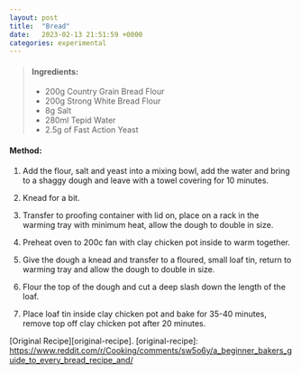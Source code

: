 ```yaml
---
layout: post
title:  "Bread"
date:   2023-02-13 21:51:59 +0000
categories: experimental
---
```

> #### Ingredients:
>
> - 200g Country Grain Bread Flour
> - 200g Strong White Bread Flour
> - 8g Salt
> - 280ml Tepid Water
> - 2.5g of Fast Action Yeast



#### Method:


1. Add the flour, salt and yeast into a mixing bowl, add the water and bring to a shaggy dough and leave with a towel covering for 10 minutes.

2. Knead for a bit.

3. Transfer to proofing container with lid on, place on a rack in the warming tray with minimum heat, allow the dough to double in size.

4. Preheat oven to 200c fan with clay chicken pot inside to warm together.

5. Give the dough a knead and transfer to a floured, small loaf tin, return to warming tray and allow the dough to double in size.

6. Flour the top of the dough and cut a deep slash down the length of the loaf.

7. Place loaf tin inside clay chicken pot and bake for 35-40 minutes, remove top off clay chicken pot after 20 minutes. 

[Original Recipe][original-recipe].
[original-recipe]: https://www.reddit.com/r/Cooking/comments/sw5o6y/a_beginner_bakers_guide_to_every_bread_recipe_and/